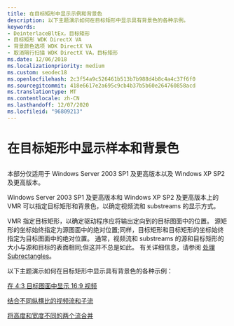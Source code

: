 ```yaml
---
title: 在目标矩形中显示示例和背景色
description: 以下主题演示如何在目标矩形中显示具有背景色的各种示例。
keywords:
- DeinterlaceBltEx，目标矩形
- 目标矩形 WDK DirectX VA
- 背景颜色选项 WDK DirectX VA
- 取消隔行扫描 WDK DirectX VA，目标矩形
ms.date: 12/06/2018
ms.localizationpriority: medium
ms.custom: seodec18
ms.openlocfilehash: 2c3f54a9c526461b513b7b988d4b8c4a4c37f6f0
ms.sourcegitcommit: 418e6617e2a695c9cb4b37b5b60e264760858acd
ms.translationtype: MT
ms.contentlocale: zh-CN
ms.lasthandoff: 12/07/2020
ms.locfileid: "96809213"
---
```

# <a name="displaying-samples-and-background-color-in-the-target-rectangle"></a>在目标矩形中显示样本和背景色


## <span id="ddk_displaying_samples_and_background_color_in_the_target_rectangle_gg"></span><span id="DDK_DISPLAYING_SAMPLES_AND_BACKGROUND_COLOR_IN_THE_TARGET_RECTANGLE_GG"></span>


本部分仅适用于 Windows Server 2003 SP1 及更高版本以及 Windows XP SP2 及更高版本。

Windows Server 2003 SP1 及更高版本和 Windows XP SP2 及更高版本上的 VMR 可以指定目标矩形和背景色，以确定视频流和 substreams 的显示方式。

VMR 指定目标矩形，以确定驱动程序应将输出定向到的目标图面中的位置。 源矩形的坐标始终指定为源图面中的绝对位置;同样，目标矩形和目标矩形的坐标始终指定为目标图面中的绝对位置。 通常，视频流和 substreams 的源和目标矩形的大小与源和目标的表面相同;但这并不总是如此。 有关详细信息，请参阅 [处理 Subrectangles](processing-subrectangles.md)。

以下主题演示如何在目标矩形中显示具有背景色的各种示例：

[在 4:3 目标图面中显示 16:9 视频](displaying-16-9-video-within-a-4-3-destination-surface.md)

[结合不同纵横比的视频流和子流](combining-video-stream-and-substream-with-different-aspect-ratios.md)

[将高度和宽度不同的两个流合并](combining-two-streams-with-different-heights-and-widths.md)

 

 





